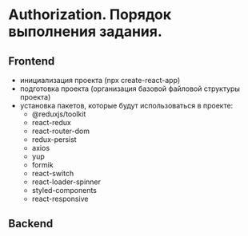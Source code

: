 # Authorization. Порядок выполнения задания.

## Frontend

- инициализация проекта (npx create-react-app)
- подготовка проекта (организация базовой файловой структуры проекта)
- установка пакетов, которые будут использоваться в проекте:
  - @reduxjs/toolkit
  - react-redux
  - react-router-dom
  - redux-persist
  - axios
  - yup
  - formik
  - react-switch
  - react-loader-spinner
  - styled-components
  - react-responsive

## Backend

<!-- ## Задание. Тестовое задание
Необходимо создать React/Vue + Node.js SPA приложение, которое будет отображать форму авторизации пользователя.
Предпочтительнее использовать Vue.js, так как Vue у тебя не основной фреймворк - знание Vue строго оценивать не будем.

Описание:
При заходе на стартовую страницу пользователю отображается форма авторизации, на которой находятся поля для ввода логина и пароля и кнопка "Отправить".
При нажатии на кнопку "Отправить" происходит валидация формы (оба поля не могут быть пустыми), при ошибке валидации пользователю отображается соответствующее сообщение.
Валидация происходит на стороне клиента без перезагрузки страницы. При корректном вводе login & password, после проверки пользователя на стороне сервера, пользователю отображается страница с приветствием, в противном случае - сообщение об ошибке авторизации и предложение повторного ввода.
Дизайн - свободный, можно использовать material.

Обмен данными между клиентом и сервером осуществляется в XML.

В результате в ответ на это письмо должны быть отправлены:
1. Исходный код (ссылка на git) с комментариями

Приветствуется:
1. Использование пакетов (по желанию): Formik, Yup, Axios, express, парсер xml || любые альтернативы пакетов из перечня
2. Управление пользователями CRUD (на примитивном уровне)
3. Ссылка на развернутое рабочее приложение

Настоятельно рекомендуется:
1. Комментирование кода! - без коментариев задание считается не выполненным
2. Redux || любая другая альтернатива контейнера состояний
3. Добавить пользователя admin с паролем 12345 для входа в приложение. БД не обязательна, можно "хардкод" || "файловое" хранение (eg node fs || sqlite3 etc).
4. Для Middle+: сессионность/токенизация (можно на примитивном уровне).
5. Webpack cfg.
6. Middle+*: Валидация входящих параметров (Joi etc) -->
